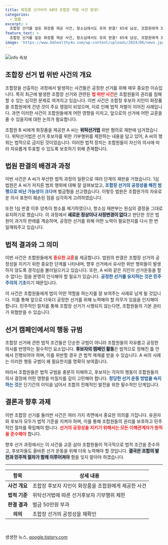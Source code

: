 ```yaml
---
title: 화장품 선거비리 60대 조합장 처벌 사건 발생!
categories:
  - 법률
excerpt: >
  조합장 선거를 앞둔 화장품 제공 사건, 항소심에서도 유죄 판결! 65세 남성, 조합원에게 3만 원짜리 화장품을 건넨 혐의로 벌금 50만 원 부과. 민주적 절차의 공정성에 경고를 울린 이번 사건의 전말은? 클릭하여 자세한 내용을 확인하세요!
feature_text: >
  조합장 선거를 앞둔 화장품 제공 사건, 항소심에서도 유죄 판결! 65세 남성, 조합원에게 3만 원짜리 화장품을 건넨 혐의로 벌금 50만 원 부과. 민주적 절차의 공정성에 경고를 울린 이번 사건의 전말은? 클릭하여 자세한 내용을 확인하세요!
image: 'https://www.behealthy4u.com/wp-content/uploads/2024/06/news.jpg'
---
```


<p><img src="https://www.behealthy4u.com/wp-content/uploads/2024/06/news.jpg" alt="info 속보" /></p>

<h2 data-ke-size="size26">조합장 선거 법 위반 사건의 개요</h2>

<p data-ke-size="size16">조합장을 선출하는 과정에서 발생하는 사건들은 공정한 선거를 위해 매우 중요한 이슈입니다. 특히 최근에 발생한 조합장 선거와 관련된 <b><span style="color: #ee2323;">법 위반 사건</span></b>은 조합원들의 권리를 침해할 수 있는 심각한 문제로 여겨지고 있습니다. 이번 사건은 조합장 후보자 지인이 화장품을 조합원에게 건넨 것이 주요 쟁점이 되었으며, 이로 인해 법적 처벌이 이어진 사례입니다. 과연 이러한 사건이 조합원들에게 어떤 영향을 미치고, 앞으로의 선거에 어떤 교훈을 줄 수 있을지에 대한 논의가 필요합니다.</p>

<p data-ke-size="size16">조합원 B 씨에게 화장품을 제공한 A 씨는 <b><span style="background-color: #21538527;">위탁선거법</span></b> 위반 혐의로 재판에 넘겨졌습니다. 위탁선거법은 선거 후보자를 위한 기부행위를 제한하는 내용을 담고 있어, A 씨의 행위는 법적으로 금지된 것이었습니다. 이러한 법적 장치는 조합원들이 자신의 의사에 따라 자유롭게 투표할 수 있도록 보호하기 위해 존재합니다.</p>

<h2 data-ke-size="size26">법원 판결의 배경과 과정</h2>

<p data-ke-size="size16">이번 사건은 A 씨가 부산한 법적 과정의 일환으로 여러 단계의 재판을 거쳤습니다. 1심 법원은 A 씨가 저지른 범죄 행위에 대해 잘 살펴보았고, <b><span style="color: #1a5490;">조합장 선거의 공정성을 해친 범행으로 비난 가능성이 크다</span></b>며 벌금형을 선고했습니다. 이렇듯 법원은 조합원가의 자유로운 의사 표현이 훼손된 점을 심각하게 고려하였습니다.</p>

<p data-ke-size="size16">또한 1심 판결 이후 양측이 항소를 제기하였으나, 항소심 재판부는 원심의 결정을 그대로 유지하기로 했습니다. 이 과정에서 <b><span style="background-color: #21538527;">새로운 정상이나 사정변경이 없다</span></b>고 판단한 것은 법원이 과거의 판례를 계승하며, 공정한 선거를 위해 어떤 노력이 필요한지를 다시 한 번 일깨워주고 있습니다.</p>

<h2 data-ke-size="size26">법적 결과와 그 의미</h2>

<p data-ke-size="size16">이번 사건은 조합원들에게 <b><span style="color: #ee2323;">중요한 교훈</span></b>을 제공합니다. 법원의 판결은 조합장 선거의 공정성을 지키기 위한 중요한 단계를 나타내며, 향후 선거에서 유사한 위반 행위들이 발생하지 않도록 경각심을 불러일으키고 있습니다. 또한, A 씨와 같은 지인이 선거운동을 할 수 없다는 점을 분명히 인식해야 할 필요가 있습니다. <b><span style="color: #1a5490;">공정한 선거를 유지하는 것은 민주주의의 기초</span></b>이기 때문입니다.</p>

<p data-ke-size="size16">이 사건은 조합원들에게 법이 어떤 역할을 하는지를 잘 보여주는 사례로 남게 될 것입니다. 이를 통해 앞으로 더욱더 공정한 선거를 위해 노력해야 할 의무가 있음을 인지해야 합니다. 민주적인 절차를 통해 조합장 선거가 시행되지 않는다면, 조합원들의 기본 권리가 위협받을 수 있습니다.</p>

<h2 data-ke-size="size26">선거 캠페인에서의 행동 규범</h2>

<p data-ke-size="size16">조합장 선거에 관한 법적 조건들은 단순한 규범이 아니라 조합원들의 자유롭고 공정한 의사를 반영하는 필수적인 요소입니다. <b><span style="background-color: #21538527;">후보자의 캠페인 활동</span></b>은 법적으로 정해진 틀 안에서 진행되어야 하며, 이를 위반할 경우 큰 법적 제재를 받을 수 있습니다. A 씨의 사례는 이러한 행동 규범이 왜 필요한지를 명확히 보여줍니다.</p>

<p data-ke-size="size16">따라서 조합원들은 법적 규범을 충분히 이해하고, 후보자는 각자의 행동이 조합원들의 의사 결정에 어떤 영향을 미칠지를 깊이 고민해야 합니다. <b><span style="color: #1a5490;">정당한 선거 운동 방법을 숙지하는 것</span></b>은 단기간의 이익을 넘어서 조합의 전체적인 발전을 위한 필수적인 단계입니다.</p>

<h2 data-ke-size="size26">결론과 향후 과제</h2>

<p data-ke-size="size16">이번 조합장 선거를 둘러싼 사건은 여러 가지 측면에서 중요한 의의를 가집니다. 유권자와 후보자 모두가 법적 기준을 지켜야 하며, 이를 통해 조합원들의 권리를 보호하고 민주적인 절차를 확립해야 합니다. <b><span style="color: #ee2323;">선거의 공정성을 지키기 위해서는 모든 이해관계자가 원칙을 준수해야</span></b> 합니다.</p>

<p data-ke-size="size16">향후 선거 과정에서는 이 사건을 교훈 삼아 조합원들이 적극적으로 법적 조건을 준수하고, 후보자들도 올바른 선거 운동을 위해 더욱 노력해야 할 것입니다. <b><span style="background-color: #21538527;">결국은 조합의 발전과 민주적 절차가 함께 이루어져야</span></b> 함을 잊지 말아야 하겠습니다.</p>

<hr />

<table style="width: 100%; border-collapse: collapse;">
    <thead>
        <tr>
            <th style="text-align: center; height: 35px;">항목</th>
            <th style="text-align: center; height: 35px;">상세 내용</th>
        </tr>
    </thead>
    <tbody>
        <tr>
            <td style="text-align: center; height: 17px;"><b>사건 개요</b></td>
            <td style="text-align: left; height: 17px;">조합장 후보자 지인이 화장품을 조합원에게 제공한 사건</td>
        </tr>
        <tr>
            <td style="text-align: center; height: 17px;"><b>법적 기준</b></td>
            <td style="text-align: left; height: 17px;">위탁선거법에 따른 선거후보자 기부행위 제한</td>
        </tr>
        <tr>
            <td style="text-align: center; height: 17px;"><b>판결 결과</b></td>
            <td style="text-align: left; height: 17px;">벌금 50만원 부과</td>
        </tr>
        <tr>
            <td style="text-align: center; height: 17px;"><b>의의</b></td>
            <td style="text-align: left; height: 17px;">조합장 선거의 공정성을 재확인</td>
        </tr>
    </tbody>
</table>

<p data-ke-size="size16">&nbsp;</p>
생생한 뉴스, <a href="https://qoogle.tistory.com" rel="dofollow">qoogle.tistory.com</a>


